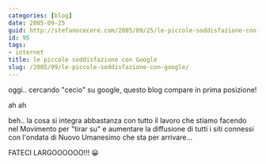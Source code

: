 ```yaml
---
categories: [blog]
date: 2005-09-25
guid: http://stefanocecere.com/2005/09/25/le-piccole-soddisfazione-con-google/
id: 95
tags:
- internet
title: le piccole soddisfazione con Google
slug: /2005/09/le-piccole-soddisfazione-con-google/
---
```


oggi.. cercando "cecio" su google, questo blog compare in prima posizione!

ah ah

beh.. la cosa si integra abbastanza con tutto il lavoro che stiamo facendo nel Movimento per "tirar su" e aumentare la diffusione di tutti i siti connessi con l'ondata di Nuovo Umanesimo che sta per arrivare…
  
FATECI LARGOOOOOO!!! 😀